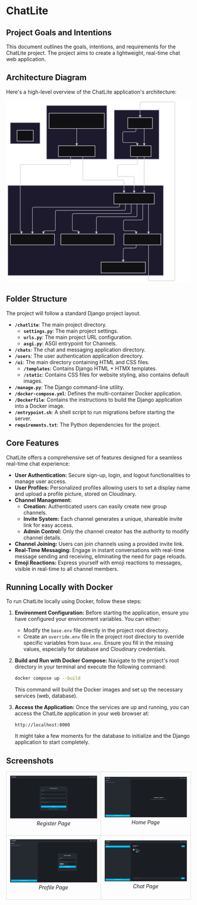 # ChatLite

## Project Goals and Intentions

This document outlines the goals, intentions, and requirements for the ChatLite project. The project aims to create a lightweight, real-time chat web application.

## Architecture Diagram

Here's a high-level overview of the ChatLite application's architecture:

![Architecture Diagram](arch_diagram.svg)

## Folder Structure

The project will follow a standard Django project layout.

- **`/chatlite`**: The main project directory.
  - **`settings.py`**: The main project settings.
  - **`urls.py`**: The main project URL configuration.
  - **`asgi.py`**: ASGI entrypoint for Channels.
- **`/chats`**: The chat and messaging application directory.
- **`/users`**: The user authentication application directory.
- **`/ui`**: The main directory containing HTML and CSS files.
  - **`/templates`**: Contains Django HTML + HTMX templates.
  - **`/static`**: Contains CSS files for website styling, also contains default images.
- **`/manage.py`**: The Django command-line utility.
- **`/docker-compose.yml`**: Defines the multi-container Docker application.
- **`/Dockerfile`**: Contains the instructions to build the Django application into a Docker image.
- **`/entrypoint.sh`**: A shell script to run migrations before starting the server.
- **`requirements.txt`**: The Python dependencies for the project.

## Core Features

ChatLite offers a comprehensive set of features designed for a seamless real-time chat experience:

- **User Authentication:** Secure sign-up, login, and logout functionalities to manage user access.
- **User Profiles:** Personalized profiles allowing users to set a display name and upload a profile picture, stored on Cloudinary.
- **Channel Management:**
  - **Creation:** Authenticated users can easily create new group channels.
  - **Invite System:** Each channel generates a unique, shareable invite link for easy access.
  - **Admin Control:** Only the channel creator has the authority to modify channel details.
- **Channel Joining:** Users can join channels using a provided invite link.
- **Real-Time Messaging:** Engage in instant conversations with real-time message sending and receiving, eliminating the need for page reloads.
- **Emoji Reactions:** Express yourself with emoji reactions to messages, visible in real-time to all channel members.

## Running Locally with Docker

To run ChatLite locally using Docker, follow these steps:

1. **Environment Configuration:**
   Before starting the application, ensure you have configured your environment variables. You can either:
   - Modify the `base.env` file directly in the project root directory.
   - Create an `override.env` file in the project root directory to override specific variables from `base.env`.
     Ensure you fill in the missing values, especially for database and Cloudinary credentials.

2. **Build and Run with Docker Compose:**
   Navigate to the project's root directory in your terminal and execute the following command:

   ```bash
   docker compose up --build
   ```

   This command will build the Docker images and set up the necessary services (web, database).

3. **Access the Application:**
   Once the services are up and running, you can access the ChatLite application in your web browser at:

   ```
   http://localhost:8000
   ```

   It might take a few moments for the database to initialize and the Django application to start completely.

## Screenshots

<table style="width:100%; border-collapse: collapse;">
  <tr>
    <td style="border: 1px solid #ddd; padding: 10px; text-align: center;">
      <img src="screenshots/register.png" alt="Register Screenshot" style="max-width: 100%; height: auto; display: block; margin: 0 auto;">
      <p style="margin-top: 5px; font-style: italic;">Register Page</p>
    </td>
    <td style="border: 1px solid #ddd; padding: 10px; text-align: center;">
      <img src="screenshots/home.png" alt="Home Screenshot" style="max-width: 100%; height: auto; display: block; margin: 0 auto;">
      <p style="margin-top: 5px; font-style: italic;">Home Page</p>
    </td>
  </tr>
  <tr>
    <td style="border: 1px solid #ddd; padding: 10px; text-align: center;">
      <img src="screenshots/profile.png" alt="Profile Screenshot" style="max-width: 100%; height: auto; display: block; margin: 0 auto;">
      <p style="margin-top: 5px; font-style: italic;">Profile Page</p>
    </td>
    <td style="border: 1px solid #ddd; padding: 10px; text-align: center;">
      <img src="screenshots/chat.png" alt="Chat Screenshot" style="max-width: 100%; height: auto; display: block; margin: 0 auto;">
      <p style="margin-top: 5px; font-style: italic;">Chat Page</p>
    </td>
  </tr>
</table>
